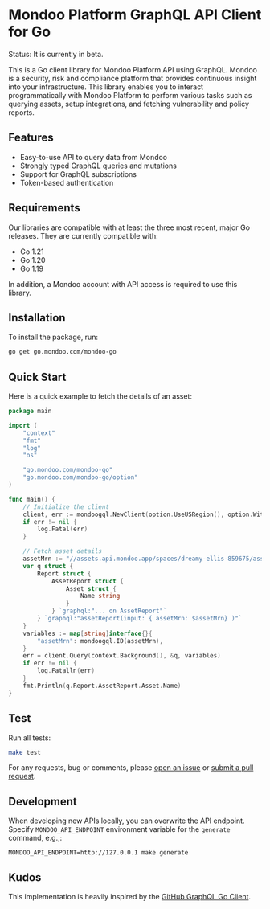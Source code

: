 # Mondoo Platform GraphQL API Client for Go

Status: It is currently in beta.

This is a Go client library for Mondoo Platform API using GraphQL. Mondoo is a security, risk and compliance
platform that provides continuous insight into your infrastructure. This library enables you to interact
programmatically with Mondoo Platform to perform various tasks such as querying assets, setup integrations, and
fetching vulnerability and policy reports.

## Features

- Easy-to-use API to query data from Mondoo
- Strongly typed GraphQL queries and mutations
- Support for GraphQL subscriptions
- Token-based authentication

## Requirements

Our libraries are compatible with at least the three most recent, major Go
releases. They are currently compatible with:

- Go 1.21
- Go 1.20
- Go 1.19

In addition, a Mondoo account with API access is required to use this library.

## Installation

To install the package, run:

```bash
go get go.mondoo.com/mondoo-go
```

## Quick Start

Here is a quick example to fetch the details of an asset:

```go
package main

import (
	"context"
	"fmt"
	"log"
	"os"

	"go.mondoo.com/mondoo-go"
	"go.mondoo.com/mondoo-go/option"
)

func main() {
	// Initialize the client
	client, err := mondoogql.NewClient(option.UseUSRegion(), option.WithAPIToken(os.Getenv("MONDOO_API_TOKEN")))
	if err != nil {
		log.Fatal(err)
	}

	// Fetch asset details
	assetMrn := "//assets.api.mondoo.app/spaces/dreamy-ellis-859675/assets/2TwUNCJcoPG5vHfUJaMf2gRgIaY"
	var q struct {
		Report struct {
			AssetReport struct {
				Asset struct {
					Name string
				}
			} `graphql:"... on AssetReport"`
		} `graphql:"assetReport(input: { assetMrn: $assetMrn} )"`
	}
	variables := map[string]interface{}{
		"assetMrn": mondoogql.ID(assetMrn),
	}
	err = client.Query(context.Background(), &q, variables)
	if err != nil {
		log.Fatalln(err)
	}
	fmt.Println(q.Report.AssetReport.Asset.Name)
}
```

## Test

Run all tests:

```bash
make test
```

For any requests, bug or comments, please [open an issue][issues] or [submit a
pull request][pulls].

## Development

When developing new APIs locally, you can overwrite the API endpoint.
Specify `MONDOO_API_ENDPOINT` environment variable for the `generate` command, e.g.,:
```
MONDOO_API_ENDPOINT=http://127.0.0.1 make generate
```

## Kudos

This implementation is heavily inspired by the [GitHub GraphQL Go Client](https://github.com/shurcooL/githubv4).

[issues]: https://github.com/mondoohq/mondoo-go/issues/new
[pulls]: https://github.com/mondoohq/mondoo-go/pulls
